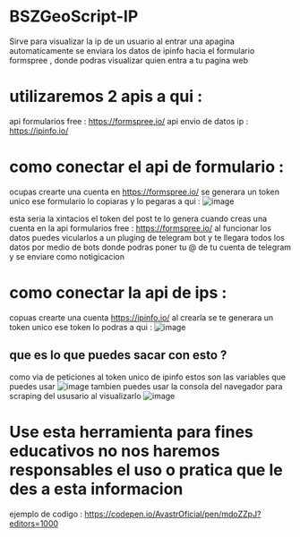 # BSZGeoScript-IP
Sirve para visualizar la ip de un usuario al entrar una apagina automaticamente se enviara los datos de ipinfo hacia el formulario formspree , donde podras visualizar quien entra a tu pagina web 

# utilizaremos 2 apis a qui :
api formularios free : https://formspree.io/ api envio de datos ip : https://ipinfo.io/

# como conectar el api de formulario :
ocupas crearte una cuenta en https://formspree.io/ se generara un token unico ese formulario lo copiaras y lo pegaras a qui :
![image](https://github.com/AvastrOficial/BSZGeoScript-IP/assets/91764815/6f58dc86-7481-4a1d-8cd6-6d4b91c64bc4)

esta seria la xintacios el token del post te lo genera cuando creas una cuenta en la api formularios free : https://formspree.io/ al funcionar los datos puedes vicularlos a un pluging de telegram bot y te llegara todos los datos por medio de bots donde podras poner tu @ de tu cuenta de telegram y se enviare como notigicacion

# como conectar la api de ips :
copuas crearte una cuenta https://ipinfo.io/ al crearla se te generara un token unico ese token lo podras a qui : 
![image](https://github.com/AvastrOficial/BSZGeoScript-IP/assets/91764815/91f51459-dd6d-41d1-abc6-803bfb1e7d56)

## que es lo que puedes sacar con esto ?
como via de peticiones al token unico de ipinfo estos son las variables que puedes usar 
![image](https://github.com/AvastrOficial/BSZGeoScript-IP/assets/91764815/22f7420b-955b-4338-b2c7-4e1baa94ac3b)
tambien puedes usar la consola del navegador para scraping del ususario al visualizarlo 
![image](https://github.com/AvastrOficial/BSZGeoScript-IP/assets/91764815/ada878f9-5b8c-46d5-b0a3-fe98388e9f61)

# Use esta herramienta para fines educativos no nos haremos responsables el uso o pratica que le des a esta informacion
ejemplo de codigo : https://codepen.io/AvastrOficial/pen/mdoZZpJ?editors=1000
